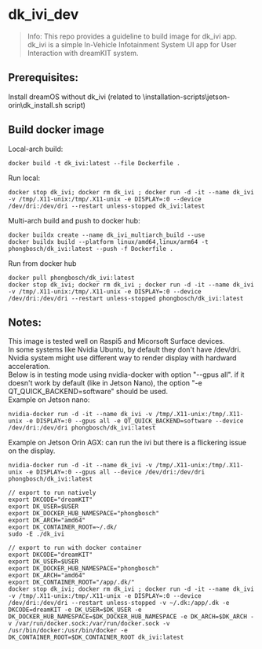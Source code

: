 # dk_ivi_dev

> Info: This repo provides a guideline to build image for dk_ivi app. dk_ivi is a simple In-Vehicle Infotainment System UI app for User Interaction with dreamKIT system.

## Prerequisites:
Install dreamOS without dk_ivi (related to \installation-scripts\jetson-orin\dk_install.sh script)

## Build docker image
Local-arch build:  
```
docker build -t dk_ivi:latest --file Dockerfile .
```
Run local:  
```
docker stop dk_ivi; docker rm dk_ivi ; docker run -d -it --name dk_ivi -v /tmp/.X11-unix:/tmp/.X11-unix -e DISPLAY=:0 --device /dev/dri:/dev/dri --restart unless-stopped dk_ivi:latest
```

Multi-arch build and push to docker hub:  
```
docker buildx create --name dk_ivi_multiarch_build --use
docker buildx build --platform linux/amd64,linux/arm64 -t phongbosch/dk_ivi:latest --push -f Dockerfile .
```

Run from docker hub
```
docker pull phongbosch/dk_ivi:latest
docker stop dk_ivi; docker rm dk_ivi ; docker run -d -it --name dk_ivi -v /tmp/.X11-unix:/tmp/.X11-unix -e DISPLAY=:0 --device /dev/dri:/dev/dri --restart unless-stopped phongbosch/dk_ivi:latest
```

## Notes:
This image is tested well on Raspi5 and Micorsoft Surface devices.  
In some systems like Nvidia Ubuntu, by default they don't have /dev/dri. Nvidia system might use different way to render display with hardward acceleration.  
Below is in testing mode using nvidia-docker with option "--gpus all". if it doesn't work by default (like in Jetson Nano), the option "-e QT_QUICK_BACKEND=software" should be used.  
Example on Jetson nano:  
```
nvidia-docker run -d -it --name dk_ivi -v /tmp/.X11-unix:/tmp/.X11-unix -e DISPLAY=:0 --gpus all -e QT_QUICK_BACKEND=software --device /dev/dri:/dev/dri phongbosch/dk_ivi:latest
```
Example on Jetson Orin AGX:  can run the ivi but there is a flickering issue on the display.  
```
nvidia-docker run -d -it --name dk_ivi -v /tmp/.X11-unix:/tmp/.X11-unix -e DISPLAY=:0 --gpus all --device /dev/dri:/dev/dri phongbosch/dk_ivi:latest
```

```
// export to run natively 
export DKCODE="dreamKIT"
export DK_USER=$USER
export DK_DOCKER_HUB_NAMESPACE="phongbosch"
export DK_ARCH="amd64"
export DK_CONTAINER_ROOT=~/.dk/
sudo -E ./dk_ivi

// export to run with docker container
export DKCODE="dreamKIT"
export DK_USER=$USER
export DK_DOCKER_HUB_NAMESPACE="phongbosch"
export DK_ARCH="amd64"
export DK_CONTAINER_ROOT="/app/.dk/"
docker stop dk_ivi; docker rm dk_ivi ; docker run -d -it --name dk_ivi -v /tmp/.X11-unix:/tmp/.X11-unix -e DISPLAY=:0 --device /dev/dri:/dev/dri --restart unless-stopped -v ~/.dk:/app/.dk -e DKCODE=dreamKIT -e DK_USER=$DK_USER -e DK_DOCKER_HUB_NAMESPACE=$DK_DOCKER_HUB_NAMESPACE -e DK_ARCH=$DK_ARCH -v /var/run/docker.sock:/var/run/docker.sock -v /usr/bin/docker:/usr/bin/docker -e DK_CONTAINER_ROOT=$DK_CONTAINER_ROOT dk_ivi:latest
```

